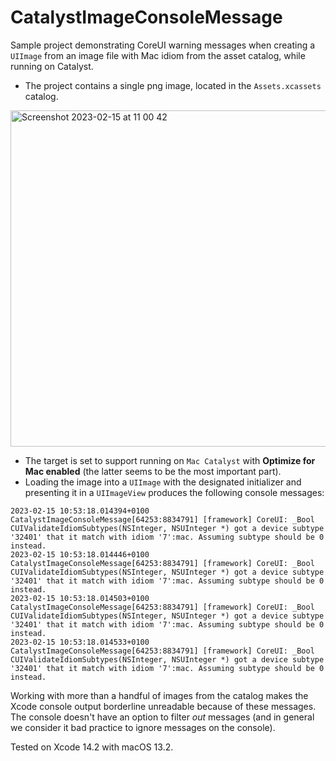 # CatalystImageConsoleMessage
Sample project demonstrating CoreUI warning messages when creating a `UIImage` from an image file with Mac idiom from the asset catalog, while running on Catalyst.

- The project contains a single png image, located in the `Assets.xcassets` catalog.
<img width="538" alt="Screenshot 2023-02-15 at 11 00 42" src="https://user-images.githubusercontent.com/2630810/219061150-b2d6317b-e95f-45df-b305-08934ebb4753.png">

- The target is set to support running on `Mac Catalyst` with **Optimize for Mac enabled** (the latter seems to be the most important part).
- Loading the image into a `UIImage` with the designated initializer and presenting it in a `UIImageView` produces the following console messages:
```
2023-02-15 10:53:18.014394+0100 CatalystImageConsoleMessage[64253:8834791] [framework] CoreUI: _Bool CUIValidateIdiomSubtypes(NSInteger, NSUInteger *) got a device subtype '32401' that it match with idiom '7':mac. Assuming subtype should be 0 instead.
2023-02-15 10:53:18.014446+0100 CatalystImageConsoleMessage[64253:8834791] [framework] CoreUI: _Bool CUIValidateIdiomSubtypes(NSInteger, NSUInteger *) got a device subtype '32401' that it match with idiom '7':mac. Assuming subtype should be 0 instead.
2023-02-15 10:53:18.014503+0100 CatalystImageConsoleMessage[64253:8834791] [framework] CoreUI: _Bool CUIValidateIdiomSubtypes(NSInteger, NSUInteger *) got a device subtype '32401' that it match with idiom '7':mac. Assuming subtype should be 0 instead.
2023-02-15 10:53:18.014533+0100 CatalystImageConsoleMessage[64253:8834791] [framework] CoreUI: _Bool CUIValidateIdiomSubtypes(NSInteger, NSUInteger *) got a device subtype '32401' that it match with idiom '7':mac. Assuming subtype should be 0 instead.
```

Working with more than a handful of images from the catalog makes the Xcode console output borderline unreadable because of these messages. The console doesn't have an option to filter *out* messages (and in general we consider it bad practice to ignore messages on the console).

Tested on Xcode 14.2 with macOS 13.2.
